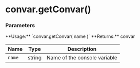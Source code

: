 convar.getConvar()
==================

<div class="panel panel-info">
  <div class="panel-heading">
    <h3 class="panel-title">Parameters</h3>
  </div>
  <div class="panel-body">
    **Usage:** `convar.getConvar( name )`  
    **Returns:** convar
  </div>

  | Name   | Type   | Description                  |
  | ------ | ------ | ---------------------------- |
  | `name` | string | Name of the console variable |
</div>
